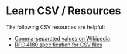 # Learn CSV / Resources

The following CSV resources are helpful:

* [Comma-separated values on Wikipedia](https://en.wikipedia.org/wiki/Comma-separated_values)
* [RFC 4180 specification for CSV files](https://www.ietf.org/rfc/rfc4180.txt)
